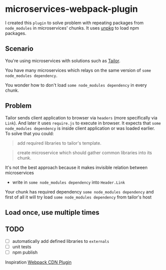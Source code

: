 # microservices-webpack-plugin

I created this `plugin` to solve problem with repeating packages from `node_modules` in microservices' chunks.
It uses [unpkg](https://unpkg.com) to load npm packages.

## Scenario

You're using microservices with solutions such as [Tailor](https://github.com/zalando/tailor/).

You have many microservices which relays on the same version of `some node_modules dependency`.

You wonder how to don't load `some node_modules dependency` in every chunk.

## Problem

Tailor sends client application to browser via `headers` (more specifically via `Link`). And later it uses `require.js` to execute in browser.
It expects that `some node_modules dependency` is inside client application or was loaded earlier.
To solve that you could:

> add required libraries to tailor's template.

> create microservice which should gather common libraries into its chunk.

It's not the best approach because it makes invisible relation between microservices

- write in `some node_modules dependency` into `Header.Link`

Your chunk has required dependency `some node_modules dependency` and first of all it will try load `some node_modules dependency` from tailor's host

## Load once, use multiple times

## TODO
- [ ] automatically add defined libraries to `externals`
- [ ] unit tests
- [ ] npm publish

Inspiration [Webpack CDN Plugin](https://github.com/van-nguyen/webpack-cdn-plugin)
